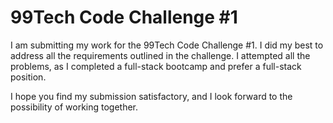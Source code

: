 # 99Tech Code Challenge #1 #

I am submitting my work for the 99Tech Code Challenge #1. 
I did my best to address all the requirements outlined in the challenge.
I attempted all the problems, as I completed a full-stack bootcamp and prefer a full-stack position.

I hope you find my submission satisfactory, and I look forward to the possibility of working together.
